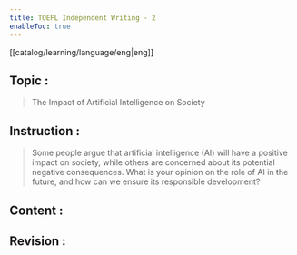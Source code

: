 ```yaml
---
title: TOEFL Independent Writing - 2
enableToc: true
---
```

[[catalog/learning/language/eng|eng]]

## Topic : 
> The Impact of Artificial Intelligence on Society

## Instruction :
> Some people argue that artificial intelligence (AI) will have a positive impact on society, while others are concerned about its potential negative consequences. What is your opinion on the role of AI in the future, and how can we ensure its responsible development? 

## Content : 

## Revision :